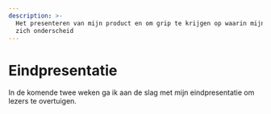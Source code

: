 ```yaml
---
description: >-
  Het presenteren van mijn product en om grip te krijgen op waarin mijn product
  zich onderscheid
---
```


# Eindpresentatie

In de komende twee weken ga ik aan de slag met mijn eindpresentatie om lezers te overtuigen.
